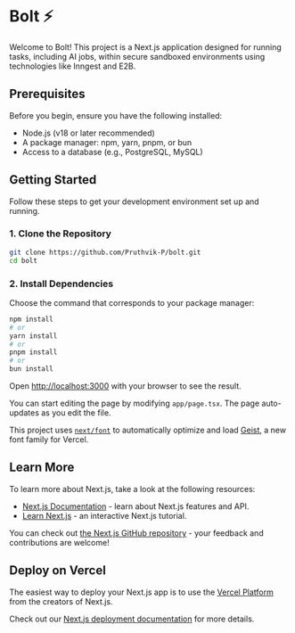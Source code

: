 # Bolt ⚡

Welcome to Bolt! This project is a Next.js application designed for running tasks, including AI jobs, within secure sandboxed environments using technologies like Inngest and E2B.

## Prerequisites

Before you begin, ensure you have the following installed:
- Node.js (v18 or later recommended)
- A package manager: npm, yarn, pnpm, or bun
- Access to a database (e.g., PostgreSQL, MySQL)

## Getting Started

Follow these steps to get your development environment set up and running.

### 1. Clone the Repository

```bash
git clone https://github.com/Pruthvik-P/bolt.git
cd bolt
```

### 2. Install Dependencies

Choose the command that corresponds to your package manager:

```bash
npm install
# or
yarn install
# or
pnpm install
# or
bun install
```

Open [http://localhost:3000](http://localhost:3000) with your browser to see the result.

You can start editing the page by modifying `app/page.tsx`. The page auto-updates as you edit the file.

This project uses [`next/font`](https://nextjs.org/docs/app/building-your-application/optimizing/fonts) to automatically optimize and load [Geist](https://vercel.com/font), a new font family for Vercel.

## Learn More

To learn more about Next.js, take a look at the following resources:

- [Next.js Documentation](https://nextjs.org/docs) - learn about Next.js features and API.
- [Learn Next.js](https://nextjs.org/learn) - an interactive Next.js tutorial.

You can check out [the Next.js GitHub repository](https://github.com/vercel/next.js) - your feedback and contributions are welcome!

## Deploy on Vercel

The easiest way to deploy your Next.js app is to use the [Vercel Platform](https://vercel.com/new?utm_medium=default-template&filter=next.js&utm_source=create-next-app&utm_campaign=create-next-app-readme) from the creators of Next.js.

Check out our [Next.js deployment documentation](https://nextjs.org/docs/app/building-your-application/deploying) for more details.

